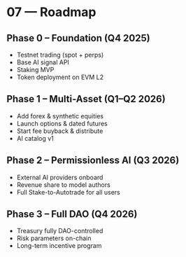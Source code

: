 # 07 — Roadmap

## Phase 0 – Foundation (Q4 2025)

* Testnet trading (spot + perps)
* Base AI signal API
* Staking MVP
* Token deployment on EVM L2

## Phase 1 – Multi-Asset (Q1–Q2 2026)

* Add forex & synthetic equities
* Launch options & dated futures
* Start fee buyback & distribute
* AI catalog v1

## Phase 2 – Permissionless AI (Q3 2026)

* External AI providers onboard
* Revenue share to model authors
* Full Stake-to-Autotrade for all users

## Phase 3 – Full DAO (Q4 2026)

* Treasury fully DAO-controlled
* Risk parameters on-chain
* Long-term incentive program